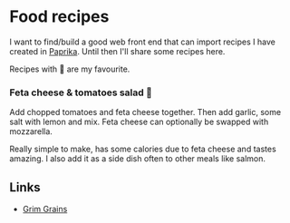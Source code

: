 # Food recipes
I want to find/build a good web front end that can import recipes I have created in [Paprika](https://www.paprikaapp.com). Until then I'll share some recipes here.

Recipes with 🌟 are my favourite.

### Feta cheese & tomatoes salad 🌟
Add chopped tomatoes and feta cheese together. Then add garlic, some salt with lemon and mix. Feta cheese can optionally be swapped with mozzarella.

Really simple to make, has some calories due to feta cheese and tastes amazing. I also add it as a side dish often to other meals like salmon.

## Links
- [Grim Grains](http://grimgrains.com/)